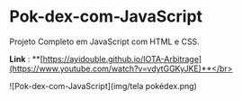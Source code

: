 # Pok-dex-com-JavaScript
Projeto Completo em JavaScript com HTML e CSS.

**Link** : **[https://ayidouble.github.io/IOTA-Arbitrage](https://www.youtube.com/watch?v=vdytGGKyJKE)**</br>

![Pok-dex-com-JavaScript](img/tela pokédex.png)

